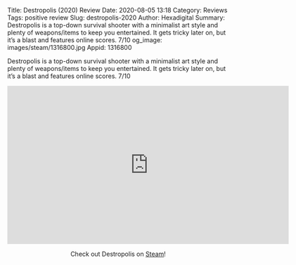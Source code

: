 Title: Destropolis (2020) Review
Date: 2020-08-05 13:18
Category: Reviews
Tags: positive review
Slug: destropolis-2020
Author: Hexadigital
Summary: Destropolis is a top-down survival shooter with a minimalist art style and plenty of weapons/items to keep you entertained. It gets tricky later on, but it’s a blast and features online scores. 7/10
og_image: images/steam/1316800.jpg
Appid: 1316800

Destropolis is a top-down survival shooter with a minimalist art style and plenty of weapons/items to keep you entertained. It gets tricky later on, but it’s a blast and features online scores. 7/10

<center><iframe src="https://www.youtube.com/embed/9ahama-7X6E?feature=oembed" allow="accelerometer; autoplay; encrypted-media; gyroscope; picture-in-picture" width="640" height="360" frameborder="0"></iframe>

Check out Destropolis on [Steam](https://store.steampowered.com/app/1316800/?curator_clanid=34633900)!</center>
